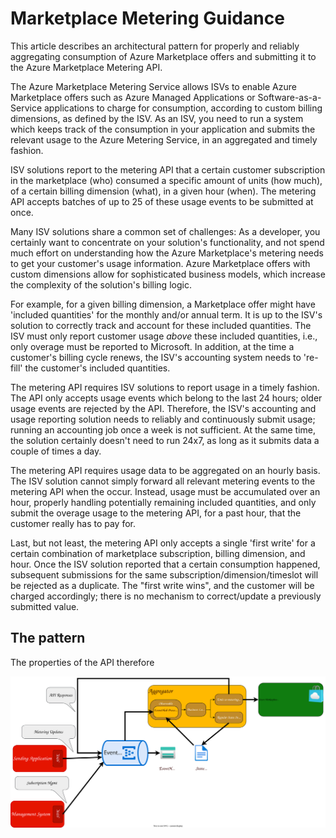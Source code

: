 # Marketplace Metering Guidance

This article describes an architectural pattern for properly and reliably aggregating consumption of Azure Marketplace offers and submitting it to the Azure Marketplace Metering API. 

The Azure Marketplace Metering Service allows ISVs to enable Azure Marketplace offers such as Azure Managed Applications or Software-as-a-Service applications to charge for consumption, according to custom billing dimensions, as defined by the ISV. As an ISV, you need to run a system which keeps track of the consumption in your application and submits the relevant usage to the Azure Metering Service, in an aggregated and timely fashion. 

ISV solutions report to the metering API that a certain customer subscription in the marketplace (who) consumed a specific amount of units (how much), of a certain billing dimension (what), in a given hour (when). The metering API accepts batches of up to 25 of these usage events to be submitted at once. 

Many ISV solutions share a common set of challenges: As a developer, you certainly want to concentrate on your solution's functionality, and not spend much effort on understanding how the Azure Marketplace's metering needs to get your customer's usage information. Azure Marketplace offers with custom dimensions allow for sophisticated business models, which increase the complexity of the solution's billing logic. 

For example, for a given billing dimension, a Marketplace offer might have 'included quantities' for the monthly and/or annual term. It is up to the ISV's solution to correctly track and account for these included quantities. The ISV must only report customer usage *above* these included quantities, i.e., only overage must be reported to Microsoft. In addition, at the time a customer's billing cycle renews, the ISV's accounting system needs to 're-fill' the customer's included quantities. 

The metering API requires ISV solutions to report usage in a timely fashion. The API only accepts usage events which belong to the last 24 hours; older usage events are rejected by the API. Therefore, the ISV's accounting and usage reporting solution needs to reliably and continuously submit usage; running an accounting job once a week is not sufficient. At the same time, the solution certainly doesn't need to run 24x7, as long as it submits data a couple of times a day.

The metering API requires usage data to be aggregated on an hourly basis. The ISV solution cannot simply forward all relevant metering events to the metering API when the occur. Instead, usage must be accumulated over an hour, properly handling potentially remaining included quantities, and only submit the overage usage to the metering API, for a past hour, that the customer really has to pay for.

Last, but not least, the metering API only accepts a single 'first write' for a certain combination of marketplace subscription, billing dimension, and hour. Once the ISV solution reported that a certain consumption happened, subsequent submissions for the same subscription/dimension/timeslot will be rejected as a duplicate. The "first write wins", and the customer will be charged accordingly; there is no mechanism to correct/update a previously submitted value.

## The pattern

The properties of the API therefore



![architecture2.drawio](docs/architecture2.drawio.svg)
